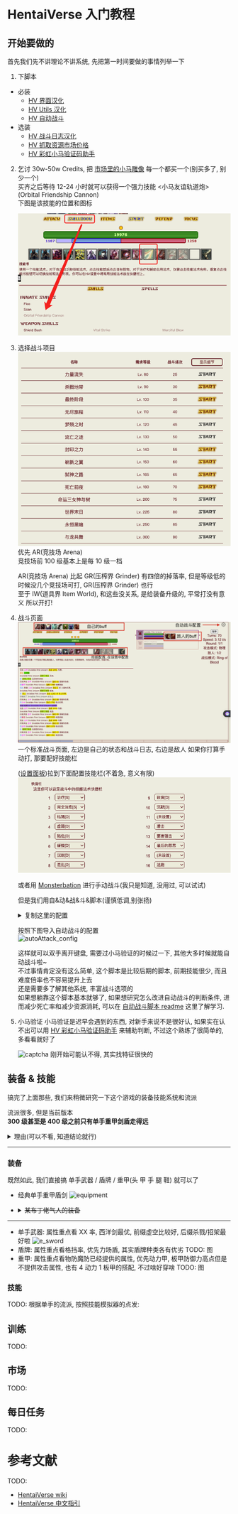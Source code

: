 # HentaiVerse 入门教程

## 开始要做的

首先我们先不讲理论不讲系统, 先把第一时间要做的事情列举一下

1. 下脚本

- 必装
  - [HV 界面汉化](https://sleazyfork.org/zh-CN/scripts/404118-hentaiverse汉化)
  - [HV Utils 汉化](https://greasyfork.org/zh-CN/scripts/472723-hv-utils-cn)
  - [HV 自动战斗](https://github.com/dodying/UserJs/blob/master/HentaiVerse/hvAutoAttack/hvAutoAttack.user.js)
- 选装
  - [HV 战斗日志汉化](https://sleazyfork.org/zh-CN/scripts/445520-hv-战斗日志汉化)
  - [HV 抓取资源市场价格](https://github.com/monon98/hv-tool/blob/3f165d52c8801f3ba15b3d03c6da1fcddff89a1c/dist/hv-tools.js)
  - [HV 彩虹小马验证码助手](https://sleazyfork.org/zh-CN/scripts/459603-hv-彩虹小马-my-little-pony)

2. 乞讨 30w-50w Credits, 把 [市场里的小马雕像](https://hentaiverse.org/?s=Bazaar&ss=mk&screen=browseitems&filter=fi) 每一个都买一个(别买多了, 别少一个)  
   买齐之后等待 12-24 小时就可以获得一个强力技能 <小马友谊轨道炮>(Orbital Friendship Cannon)  
   下图是该技能的位置和图标

   ![Orbital Friendship Cannon](/pic/Orbital%20Friendship%20Cannon.png)

3. 选择战斗项目
   ![Arena](/pic/Arena.png)  
    优先 AR(竞技场 Arena)  
    竞技场前 100 级基本上是每 10 级一档

   AR(竞技场 Arena) 比起 GR(压榨界 Grinder) 有四倍的掉落率, 但是等级低的时候没几个竞技场可打, GR(压榨界 Grinder) 也行  
   至于 IW(道具界 Item World), 和这些没关系, 是给装备升级的, 平常打没有意义
   所以开打!

4. 战斗页面
   ![fight](/pic/fight.png)
   一个标准战斗页面, 左边是自己的状态和战斗日志, 右边是敌人
   如果你打算手动打, 那要配好技能栏

   ([设置面板](https://hentaiverse.org/isekai/?s=Character&ss=se))拉到下面配置技能栏(不着急, 意义有限)
   ![skill_slot](./pic/skill_slot.png)

   或者用 [Monsterbation](https://forums.e-hentai.org/index.php?showtopic=211039) 进行手动战斗(我只是知道, 没用过, 可以试试)

   但是我们用自&动&战&斗&脚本(谨慎低调,别张扬)
    <details>
      <summary>复制这里的配置</summary>
        
      ```javascript
      {"version":"2.90","lang":"0","channelSkillSwitch":true,"buffSkillSwitch":true,"debuffSkillSwitch":true,"skillSwitch":true,"dropMonitor":true,"recordUsage":true,"hp1":50,"mp1":70,"sp1":75,"attackStatus":0,"pauseButton":true,"pauseHotkey":true,"pauseHotkeyStr":"V","pauseHotkeyCode":86,"alert":true,"encounter":true,"turnOnSS":true,"turnOnSSCondition":{"0":["_isCd_1111,5,0","oc,3,86","monsterAlive,1,1"],"1":["oc,3,220","monsterAlive,3,4"],"2":["oc,3,86","monsterAlive,2,4","monsterAlive,1,1"],"3":["bossAlive,6,0","oc,3,86"],"4":["roundType,5,'tw'","oc,3,86","monsterAlive,1,1"]},"turnOffSSCondition":{"0":["monsterAlive,5,1","monsterAll,3,6"]},"defendCondition":{"0":["hp,4,70","oc,3,150"],"1":["oc,3,250"]},"focusCondition":{"0":["hp,1,hp"]},"delayAlertTime":0,"delayReloadTime":0,"riddleAnswerTime":3,"riddlePopup":true,"staminaLose":5,"idleArenaTime":0,"idleArenaGrTime":1,"repairValue":0,"pauseCondition":{"0":["bossAlive,3,1","roundNow,1,200"],"1":["roundNow,1,100","hp,1,200"],"2":["mp,4,15"]},"staminaLow":30,"delay":20,"delay2":20,"itemOrderName":"Cure,MP,SP,HP,HE,ME,FC","itemOrderValue":"311,11295,11395,11195,11199,11299,313","itemOrder":{"Cure":true,"FC":true,"HP":true,"HE":true,"MP":true,"ME":true,"SP":true},"item":{"Cure":true,"FC":true,"HP":true,"HE":true,"MP":true,"ME":true,"SP":true},"itemCureCondition":{"0":["hp,4,40"],"1":["hp,4,60","roundNow,3,300"]},"itemFCCondition":{"0":["hp,4,10","mp,1,30"]},"itemHPCondition":{"0":["hp,4,60","bossAll,3,1"],"1":["hp,4,40","mp,2,30"]},"itemHECondition":{"0":["hp,4,5"]},"itemMPCondition":{"0":["mp,2,40"]},"itemMECondition":{"0":["mp,2,10"]},"itemSPCondition":{"0":["sp,2,30"]},"channelSkill":{"Pr":true,"SL":true,"SS":true,"He":true},"channelSkill2":true,"channelSkill2OrderName":"Cu","channelSkill2OrderValue":"311","channelSkill2Order":{"Cu":true},"buffSkillOrderValue":"SL,SS,Pr,Re,Ha,SV,He","buffSkillOrder":{"Pr":true,"SL":true,"SS":true,"Ha":true,"He":true,"Re":true,"SV":true},"buffSkill":{"HD":true,"MD":true,"SD":true,"Pr":true,"SL":true,"SS":true,"Ha":true,"He":true,"Re":true,"SV":true},"buffSkillHDCondition":{"0":["hp,2,60"]},"buffSkillMDCondition":{"0":["mp,2,75"]},"buffSkillSDCondition":{"0":["sp,2,50"]},"buffSkillPrCondition":{"0":["mp,3,10"]},"buffSkillSLCondition":{"0":["mp,3,10"]},"buffSkillSSCondition":{"0":["mp,3,20"]},"buffSkillHaCondition":{"0":["mp,3,10"]},"buffSkillHeCondition":{"0":["mp,1,40"]},"buffSkillReCondition":{"0":["mp,1,40","hp,4,80"]},"buffSkillSVCondition":{"0":["mp,3,10"]},"buffSkillAbCondition":{"0":["hp,1,60"]},"debuffSkillOrderValue":"Im,We,Dr","debuffSkillOrder":{"Im":true,"Dr":true,"We":true},"debuffSkillAllIm":true,"debuffSkillImpCondition":{"0":["monsterAlive,1,6","roundNow,1,70"],"1":["bossAll,3,4"]},"debuffSkillAllWk":true,"debuffSkillWkCondition":{"0":["bossAll,3,4"]},"debuffSkill":{"Im":true,"Dr":true,"We":true},"debuffSkillImCondition":{"0":["bossAlive,1,0","monsterAlive,2,3","roundNow,1,40"]},"debuffSkillDrCondition":{"0":["bossAlive,1,0","roundNow,1,40"]},"debuffSkillWeCondition":{"0":["bossAlive,1,0","monsterAlive,2,4","roundNow,1,40"]},"debuffSkillTurn":{"Sle":0,"Bl":0,"Slo":0,"Im":0,"MN":0,"Si":0,"Dr":0,"We":0,"Co":0},"skillOrderValue":"OFC,T1,T2","skillOrder":{"OFC":true,"T2":true,"T1":true},"skill":{"OFC":true,"T2":true,"T1":true},"skillOFCCondition":{"0":["oc,3,150"]},"fightingStyle":"2","skillT3Condition":{"0":["oc,3,200"]},"skillT2Condition":{"0":["oc,3,50"]},"skillT1Condition":{"0":["oc,3,25"]},"audioEnable":{"Common":true,"Defeat":true,"Riddle":true,"Victory":true},"audio":{"Common":"https://raw.githubusercontent.com/dodying/UserJs/master/HentaiVerse/hvAutoAttack/Error.ogg","Defeat":"https://raw.githubusercontent.com/dodying/UserJs/master/HentaiVerse/hvAutoAttack/Defeat.ogg","Riddle":"https://raw.githubusercontent.com/dodying/UserJs/master/HentaiVerse/hvAutoAttack/Error.ogg","Victory":"https://raw.githubusercontent.com/dodying/UserJs/master/HentaiVerse/hvAutoAttack/Victory.ogg"},"weight":{"Sle":5,"Bl":3,"Slo":3,"Im":-5,"MN":-4,"Si":-4,"Dr":-4,"We":-4,"Co":-1,"CM":-5,"Stun":-34,"PA":-4,"BW":-4},"dropQuality":"3","roundNow":"68","roundAll":"90"}
   ```
    </details>

   按照下图导入自动战斗的配置  
    ![autoAttack_config](./pic/autoattack_config.png)

   这样就可以双手离开键盘, 需要过小马验证的时候过一下, 其他大多时候就能自动战斗啦~  
   不过事情肯定没有这么简单, 这个脚本是比较后期的脚本, 前期技能很少, 而且难度倍率也不容易提升上去  
   还是需要多了解其他系统, 丰富战斗选项的  
   如果想躺靠这个脚本基本就够了, 如果想研究怎么改进自动战斗的判断条件, 进而减少死亡率和减少资源消耗, 可以在 [自动战斗脚本 readme](https://github.com/dodying/UserJs/tree/master/HentaiVerse/hvAutoAttack) 这里了解学习.

5. 小马验证
   小马验证是迟早会遇到的东西, 对新手来说不是很好认, 如果实在认不出可以用 [HV 彩虹小马验证码助手](https://sleazyfork.org/zh-CN/scripts/459603-hv-彩虹小马-my-little-pony) 来辅助判断, 不过这个熟练了很简单的, 多看看就好了

   ![captcha](./pic/captcha.jpeg)
   刚开始可能认不得, 其实找特征很快的

## 装备 & 技能

搞完了上面那些, 我们来稍微研究一下这个游戏的装备技能系统和流派

流派很多, 但是当前版本  
**300 级甚至是 400 级之前只有单手重甲剑盾走得远**

<details>
<summary>理由(可以不看, 知道结论就行)</summary>

- 装备分为 布甲(法师) 轻甲(战士) 重甲(战士)
- 法师是大后期职业, 前中期不用考虑, 而且巨花钱
- 轻甲的优势在于重量低, 辅助属性多, 缺点在于防御低
- 重甲的优势在于防御高, 缺点在于重量高, 对法力和灵力消耗比较大
- 但是从 100 多级开始, 想快速升级就要上高难度, x10 x15 x20 比较合适, 高难度下怪物伤害比较高, 活下来比伤害高重要的多, 所以重甲就是最优选
- 轻甲配合双手或者二天一流唯一的优势就是前期不能上高难度的时候能快速刷怪, 但是作用时间很有限, 所以我们直接忽略就行了

</details>

---

### 装备

既然如此, 我们直接搞 单手武器 / 盾牌 / 重甲(头 甲 手 腿 鞋) 就可以了

- 经典单手重甲盾剑
  ![equipment](./pic/equipment.png)

- <details>
    <summary><s>某布丁佬气人的装备</s></summary>

    ![equipment_peerless](./pic/equipment_peerless.jpeg)

  </details>

---

- 单手武器: 属性重点看 XX 率, 西洋剑最优, 前缀虚空比较好, 后缀杀戮/招架最好啦
  ![e_sword](./pic/e_sword.png)
- 盾牌: 属性重点看格挡率, 优先力场盾, 其实盾牌种类各有优劣
  TODO: 图
- 重甲: 属性重点看物防魔防已经提供的属性, 优先动力甲, 板甲防御力高点但是不提供攻击属性, 也有 4 动力 1 板甲的搭配, 不过啥好穿啥
  TODO: 图

### 技能

TODO:
根据单手的流派, 按照技能模拟器的点发:

## 训练

TODO:

## 市场

TODO:

## 每日任务

TODO:

# 参考文献

TODO:

- [HentaiVerse wiki](https://ehwiki.org/wiki/HentaiVerse)
- [HentaiVerse 中文指引](https://forums.e-hentai.org/index.php?showtopic=189266)
